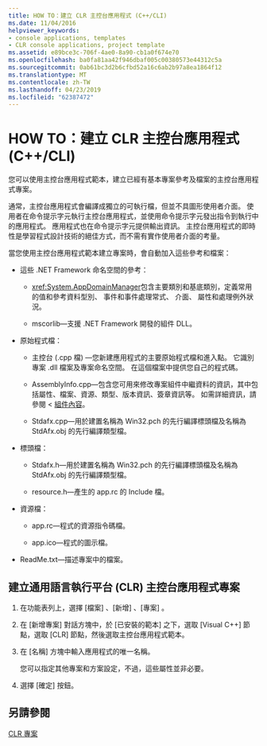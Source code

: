 ```yaml
---
title: HOW TO：建立 CLR 主控台應用程式 (C++/CLI)
ms.date: 11/04/2016
helpviewer_keywords:
- console applications, templates
- CLR console applications, project template
ms.assetid: e89bce3c-706f-4ae0-8a90-cb1a0f674e70
ms.openlocfilehash: ba0fa81aa42f946dbaf005c00380573e44312c5a
ms.sourcegitcommit: 0ab61bc3d2b6cfbd52a16c6ab2b97a8ea1864f12
ms.translationtype: MT
ms.contentlocale: zh-TW
ms.lasthandoff: 04/23/2019
ms.locfileid: "62387472"
---
```

# <a name="how-to-create-clr-console-applications-ccli"></a>HOW TO：建立 CLR 主控台應用程式 (C++/CLI)

您可以使用主控台應用程式範本，建立已經有基本專案參考及檔案的主控台應用程式專案。

通常，主控台應用程式會編譯成獨立的可執行檔，但並不具圖形使用者介面。 使用者在命令提示字元執行主控台應用程式，並使用命令提示字元發出指令到執行中的應用程式。 應用程式也在命令提示字元提供輸出資訊。 主控台應用程式的即時性是學習程式設計技術的絕佳方式，而不需有實作使用者介面的考量。

當您使用主控台應用程式範本建立專案時，會自動加入這些參考和檔案：

- 這些 .NET Framework 命名空間的參考：

   - <xref:System.AppDomainManager>包含主要類別和基底類別，定義常用的值和參考資料型別、 事件和事件處理常式、 介面、 屬性和處理例外狀況。

   - mscorlib—支援 .NET Framework 開發的組件 DLL。

- 原始程式檔：

   - 主控台 (.cpp 檔) —您新建應用程式的主要原始程式檔和進入點。 它識別專案 .dll 檔案及專案命名空間。 在這個檔案中提供您自己的程式碼。

   - AssemblyInfo.cpp—包含您可用來修改專案組件中繼資料的資訊，其中包括屬性、檔案、資源、類型、版本資訊、簽章資訊等。 如需詳細資訊，請參閱 <<c0> [ 組件內容](/dotnet/framework/app-domains/assembly-contents)。

   - Stdafx.cpp—用於建置名稱為 Win32.pch 的先行編譯標頭檔及名稱為 StdAfx.obj 的先行編譯類型檔。

- 標頭檔：

   - Stdafx.h—用於建置名稱為 Win32.pch 的先行編譯標頭檔及名稱為 StdAfx.obj 的先行編譯類型檔。

   - resource.h—產生的 app.rc 的 Include 檔。

- 資源檔：

   - app.rc—程式的資源指令碼檔。

   - app.ico—程式的圖示檔。

- ReadMe.txt—描述專案中的檔案。

## <a name="to-create-a-common-language-runtime-clr-console-app-project"></a>建立通用語言執行平台 (CLR) 主控台應用程式專案

1. 在功能表列上，選擇 [檔案] 、[新增] 、[專案] 。

1. 在 [新增專案]  對話方塊中，於 [已安裝的範本] 之下，選取 [Visual C++]  節點，選取 [CLR]  節點，然後選取主控台應用程式範本。

1. 在 [名稱]  方塊中輸入應用程式的唯一名稱。

   您可以指定其他專案和方案設定，不過，這些屬性並非必要。

1. 選擇 [確定]  按鈕。

## <a name="see-also"></a>另請參閱

[CLR 專案](../build/reference/files-created-for-clr-projects.md)

